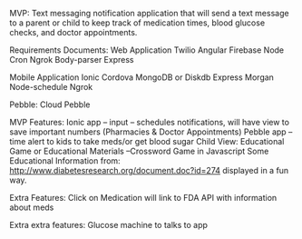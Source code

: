 MVP: Text messaging notification application that will send a text message to a parent or child to keep track of medication times, blood glucose checks, and doctor appointments.

Requirements Documents:
Web Application
Twilio
Angular
Firebase
Node
Cron
Ngrok
Body-parser
Express

Mobile Application
Ionic
Cordova
MongoDB or Diskdb
Express
Morgan
Node-schedule
Ngrok


Pebble:
Cloud Pebble

MVP Features:
Ionic app – input – schedules notifications, will have view to save important numbers (Pharmacies & Doctor Appointments)
Pebble app – time alert to kids to take meds/or get blood sugar
Child View:
Educational Game or Educational Materials –Crossword Game in Javascript
Some Educational Information from: http://www.diabetesresearch.org/document.doc?id=274 displayed in a fun way.


Extra Features:
Click on Medication will link to FDA API with information about meds

Extra extra features:
Glucose machine to talks to app
